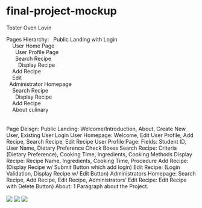# final-project-mockup

Toster Oven Lovin

Pages Hierarchy:
&nbsp;&nbsp;Public Landing with Login<br>
&nbsp;&nbsp;&nbsp;&nbsp;User Home Page<br>
&nbsp;&nbsp;&nbsp;&nbsp;&nbsp;&nbsp;User Profile Page<br>
&nbsp;&nbsp;&nbsp;&nbsp;&nbsp;&nbsp;Search Recipe<br>
&nbsp;&nbsp;&nbsp;&nbsp;&nbsp;&nbsp;&nbsp;&nbsp;Display Recipe<br>
&nbsp;&nbsp;&nbsp;&nbsp;Add Recipe<br>
&nbsp;&nbsp;&nbsp;&nbsp;Edit <br>
&nbsp;&nbsp;Administrator Homepage<br>
&nbsp;&nbsp;&nbsp;&nbsp;Search Recipe<br>
&nbsp;&nbsp;&nbsp;&nbsp;&nbsp;&nbsp;Display Recipe<br>
&nbsp;&nbsp;&nbsp;&nbsp;Add Recipe<br>
&nbsp;&nbsp;&nbsp;&nbsp;About culinary<br>
<br><br>
Page Deisgn:
	Public Landing:	Welcome/Introduction, About, Create New User, Existing User Login
	User Homepage:  Welcome, Edit User Profile, Add Recipe, Search Recipe, Edit Recipe
	User Profile Page: Fields:  Student ID, User Name, Dietary Preference Check Boxes
	Search Recipe: Criteria (Dietary Preference), Cooking Time, Ingredients, Cooking Methods
	Display Recipe: Recipe Name, Ingredients, Cooking Time, Procedure
	Add Recipe: (Display Recipe w/ Submit Button which add login)
	Edit Recipe: (Login Validation, Display Recipe w/ Edit Button)
	Administrators Homepage:  Search Recipe, Add Recipe, Edit Recipe,
	Administrators’ Edit Recipe:  Edit Recipe with Delete Button)
	About:	1 Paragraph about the Project.
<br><br>
<img src="./apps/public/images/launch.png">
<img src="final-project-mockup/app/public/images/AddProfile.png">
<img src="final-project-mockup/app/public/images/AddRecipe.png">
